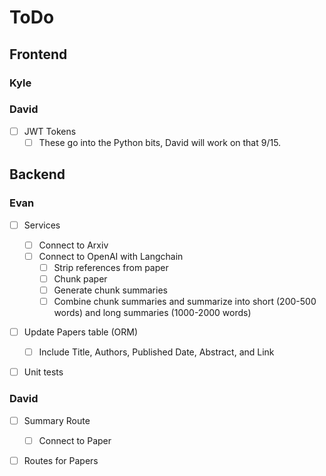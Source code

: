 # ToDo

## Frontend

### Kyle

### David

-   [ ] JWT Tokens
    -   [ ] These go into the Python bits, David will work on that 9/15.

## Backend

### Evan

-   [ ] Services

    -   [ ] Connect to Arxiv
    -   [ ] Connect to OpenAI with Langchain
        -   [ ] Strip references from paper
        -   [ ] Chunk paper
        -   [ ] Generate chunk summaries
        -   [ ] Combine chunk summaries and summarize into short (200-500 words) and long summaries (1000-2000 words)

-   [ ] Update Papers table (ORM)

    -   [ ] Include Title, Authors, Published Date, Abstract, and Link

-   [ ] Unit tests

### David

-   [ ] Summary Route

    -   [ ] Connect to Paper

-   [ ] Routes for Papers
